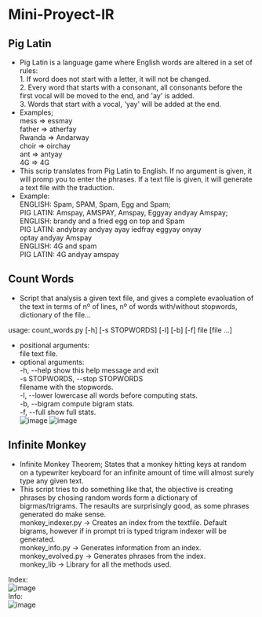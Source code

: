 # Mini-Proyect-IR
 
 
 ## Pig Latin
 - Pig Latin is a language game where English words are altered in a set of rules:     
        1. If word does not start with a letter, it will not be changed.     
        2. Every word that starts with a consonant, all consonants before the first vocal will be moved to the end, and 'ay' is added.     
        3. Words that start with a vocal, 'yay' will be added at the end.
  - Examples;   
  mess ⇒ essmay     
  father ⇒ atherfay     
  Rwanda ⇒ Andarway     
  choir ⇒ oirchay    
  ant ⇒ antyay     
  4G ⇒ 4G      
  - This scrip translates from Pig Latin to English. If no argument is given, it will promp you to enter the phrases. If a text file is given, it will generate a text file with the traduction.    
  - Example:    
ENGLISH: Spam, SPAM, Spam, Egg and Spam;    
PIG LATIN: Amspay, AMSPAY, Amspay, Eggyay andyay Amspay;    
ENGLISH: brandy and a fried egg on top and Spam     
PIG LATIN: andybray andyay ayay iedfray eggyay onyay    
optay andyay Amspay      
ENGLISH: 4G and spam    
PIG LATIN: 4G andyay amspay     

  ## Count Words
- Script that analysis a given text file, and gives a complete evaoluation of the text in terms of nº of lines, nº of words with/without stopwords, dictionary of the file...  

usage: count_words.py [-h] [-s STOPWORDS] [-l] [-b] [-f] file [file ...]        
- positional arguments:    
file text file.     
- optional arguments:      
-h, --help show this help message and exit     
-s STOPWORDS, --stop STOPWORDS    
filename with the stopwords.   
-l, --lower lowercase all words before computing stats.   
-b, --bigram compute bigram stats.   
-f, --full show full stats.  
![image](https://user-images.githubusercontent.com/99536660/172832764-364535cf-47ca-458f-ac96-1d92fbed165e.png)
![image](https://user-images.githubusercontent.com/99536660/172832798-b9a3bfd0-a610-403b-871a-3a0493ddaaf6.png)

 ## Infinite Monkey
  - Infinite Monkey Theorem; States that a monkey hitting keys at random on a typewriter keyboard for an infinite amount of time will almost surely type any given text.   
  -  This script tries to do something like that, the objective is creating phrases by chosing random words form a dictionary of bigrmas/trigrams. The resaults are surprisingly good, as some phrases generated do make sense.    
  monkey_indexer.py -> Creates an index from the textfile. Default bigrams, however if in prompt tri is typed trigram indexer will be generated.         
  monkey_info.py -> Generates information from an index.    
  monkey_evolved.py -> Generates phrases from the index.    
  monkey_lib -> Library for all the methods used.
  
  Index:       
  ![image](https://user-images.githubusercontent.com/99536660/172835157-48d608ef-bf7a-484d-b18a-740025ce774e.png)        
  Info:      
  ![image](https://user-images.githubusercontent.com/99536660/172835218-7abbd918-de7c-4ff8-a5cd-99fc5b879036.png)

  
